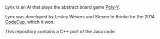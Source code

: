 Lynx is an AI that plays the abstract board game [Poly-Y](http://www.boardgamegeek.com/thread/418921/star-y-and-poly-y).

Lynx was developed by Lesley Wevers and Steven te Brinke for the 2014 [CodeCup](http://www.codecup.nl/), which it won.

This repository contains a C++ port of the Java code.
